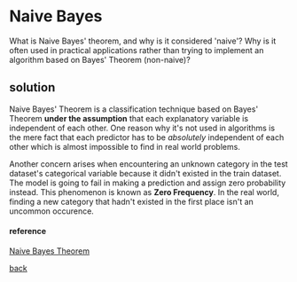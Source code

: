 # Naive Bayes

What is Naive Bayes' theorem, and why is it considered 'naive'? Why is it often used in practical applications rather than trying to implement an algorithm based on Bayes' Theorem (non-naive)?

## solution

Naive Bayes' Theorem is a classification technique based on Bayes' Theorem **under the assumption** that each explanatory variable is independent of each other. One reason why it's not used in algorithms is the mere fact that each predictor has to be *absolutely* independent of each other which is almost impossible to find in real world problems.

Another concern arises when encountering an unknown category in the test dataset's categorical variable because it didn't existed in the train dataset. The model is going to fail in making a prediction and assign zero probability instead. This phenomenon is known as **Zero Frequency**. In the real world, finding a new category that hadn't existed in the first place isn't an uncommon occurence.

#### reference
[Naive Bayes Theorem](https://www.analyticsvidhya.com/blog/2017/09/naive-bayes-explained/#:~:text=Naive%20Bayes%20Model-,What%20is%20Naive%20Bayes%20algorithm%3F,presence%20of%20any%20other%20feature.)

[back](https://project-dmaestro.github.io/data-interview-qs)
